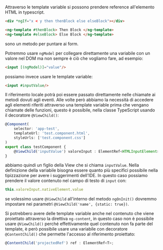 Attraverso le template variable si possono prendere reference all'elemento HTML in typescript.
```html
<div *ngIf="x < y then thenBlock else elseBlock"></div>

<ng-template #thenBlock> Then Block </ng-template>
<ng-template #elseBlock> Else Block </ng-template>
```
sono un metodo per puntare ai form.

Potremmo usare `ngModel` per collegare direttamente una variabile con un valore nel DOM ma non sempre è ciò che vogliamo fare, ad esempio:
```html
<input [(ngModel)]="value"/>
```
possiamo invece usare le template variable:
```html
<input #inputValue/>
```
Il riferimento locale potrà poi essere passato direttamente nelle chiamate ai metodi dovuti agli eventi.
Alle volte però abbiamo la necessità di accedere agli elementi riferiti attraverso una template variable prima che vengano chiamate delle funzioni, questo è possibile, nella classe TypeScript usando il decoratore `@ViewChild()`:
```ts
@Component(
	selector: 'app-test',
	templateUrl: 'test.component.html',
	styleUrls: ['test.component.css']
)
export class testComponent {
	@ViewChild('inputValue') valoreInput : ElementRef<HTMLInputElement>;
}
```
abbiamo quindi un figlio della View che si chiama `inputValue`.
Nella definizione della variabile bisogna essere quanto più specifici possibile nella tipizzazione per avere i suggerimenti dell'IDE.
In questo caso possiamo prendere il valore contenuto nel campo di testo di `input` con:
```ts
this.valoreInput.nativeElement.value
```
se volessimo usare `@ViewChild` all'interno del metodo `ngOnInit()` dovremmo impostare nei parametri `@ViewChild('name', {static: true})`.

Si potrebbero avere delle template variable anche nel contenuto che viene proiettato attraverso la direttiva `ng-content`, in questo caso non è possibile usare `@ViewChild()` perché effettivamente quel contenuto non fa parte del template, è però possibile usare una variabile con decoratore `@ContentChild()` che permette l'accesso al riferimento proiettato:
```ts
@ContentChild('projectedRef') ref : ElementRef<T>;
```
